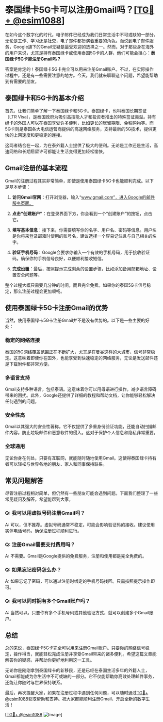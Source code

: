 # 泰国绿卡5G卡可以注册Gmail吗？[[TG💪+ @esim1088](https://t.me/s/esim1088)]

在如今这个数字化的时代，电子邮件已经成为我们日常生活中不可或缺的一部分。无论是工作、学习还是社交，电子邮件都扮演着重要的角色。而说到电子邮件服务，Google旗下的Gmail无疑是最受欢迎的选择之一。然而，对于那些身在海外的用户来说，尤其是持有泰国绿卡或使用泰国5G卡的人群，他们可能会担心：**泰国绿卡5G卡能注册Gmail吗？**

答案是肯定的！泰国绿卡5G卡完全可以用来注册Gmail账户。不过，在实际操作过程中，还是有一些需要注意的地方。今天，我们就来聊聊这个问题，希望能帮助到有需要的朋友。

## 泰国绿卡和5G卡的基本介绍

首先，让我们简单了解一下泰国绿卡和5G卡。泰国绿卡，也叫泰国长期签证（LTR Visa），是泰国政府为吸引高技能人才和投资者推出的特殊签证类型。持有绿卡的外国人可以在泰国享受许多便利，比如更长的居留期限、免税购物等。而5G卡则是泰国各大电信运营商提供的高速网络服务，支持最新的5G技术，提供更快的上网速度和更稳定的连接。

这两者结合在一起，为在泰外籍人士提供了极大的便利。无论是工作还是生活，高速网络和长期居留许可都能让生活变得更加轻松愉快。

## Gmail注册的基本流程

Gmail的注册过程其实非常简单，即使是使用泰国绿卡5G卡也能顺利完成。以下是基本步骤：

1. **访问Gmail官网**：打开浏览器，输入“www.gmail.com”，进入Google的邮件服务页面。
   
2. **点击“创建账户”**：在登录界面下方，你会看到一个“创建账户”的按钮，点击它。

3. **填写基本信息**：接下来，你需要填写你的名字、用户名、密码等信息。用户名是你将来登录邮箱时使用的账号名，建议选择一个容易记住且与自己相关的名字。

4. **验证手机号码**：Google会要求你输入一个有效的手机号码，用于接收验证码。确保你的手机信号良好，以便顺利接收短信。

5. **完成设置**：最后，按照提示完成剩余的设置步骤，比如添加备用邮箱地址、设置安全问题等。

整个过程大概只需要几分钟的时间，而且完全免费。如果你的泰国5G卡信号稳定，那么注册过程会更加顺畅。

## 使用泰国绿卡5G卡注册Gmail的优势

当然，使用泰国绿卡5G卡注册Gmail并不是没有优势的。以下是一些主要的好处：

### 稳定的网络连接

泰国的5G网络覆盖范围正在不断扩大，尤其是在曼谷这样的大城市，信号非常稳定。这意味着即使你在国外，也能享受到快速稳定的网络服务，无论是发送邮件还是下载附件都非常方便。

### 多语言支持

Gmail支持多种语言，包括泰语。这意味着你可以用母语进行操作，减少语言障碍带来的困扰。此外，Google还提供了详细的教程和帮助文档，让你能够轻松解决任何遇到的问题。

### 安全性高

Gmail以其强大的安全性著称。它不仅提供了多重身份验证功能，还能自动扫描邮件内容，防止垃圾邮件和恶意软件的侵入。这对于保护个人信息和隐私非常重要。

### 全球通用

无论你身在何处，只要有互联网，就能随时随地使用Gmail。这使得泰国绿卡持有者可以轻松与世界各地的朋友、家人和同事保持联系。

## 常见问题解答

尽管注册过程相对简单，但仍然有一些朋友可能会遇到问题。下面我们整理了一些常见疑问及解答，希望能帮到大家。

### Q: 我可以用虚拟号码注册Gmail吗？

A: 可以，但不推荐。虚拟号码通常不稳定，可能会影响验证码的接收。建议使用实体电话号码，确保注册过程顺利进行。

### Q: 注册Gmail需要支付费用吗？

A: 不需要。Gmail是Google提供的免费服务，注册和使用都是完全免费的。

### Q: 如果忘记密码怎么办？

A: 如果忘记了密码，可以通过注册时绑定的手机号码找回。只需按照提示操作即可。

### Q: 我可以同时拥有多个Gmail账户吗？

A: 当然可以。只要你有多个手机号码或其他验证方式，就可以创建多个Gmail账户。

## 总结

总的来说，泰国绿卡5G卡完全可以用来注册Gmail账户。只要你的网络信号稳定，操作得当，就能轻松完成注册并享受Gmail带来的诸多便利。希望这篇文章能解答你的疑惑，并帮助你更好地利用这一工具。

无论你是刚刚拿到泰国绿卡的新移民，还是已经在泰国生活多年的外籍人士，Gmail都能成为你生活中不可或缺的一部分。它不仅能帮助你高效处理邮件事务，还能让你随时与世界保持联系。

最后，再次提醒大家，如果在注册过程中遇到任何问题，可以随时通过[TG💪+ @esim1088](https://t.me/s/esim1088)获取帮助和支持。祝大家都能顺利注册Gmail，开启全新的数字生活！

[[TG💪+ @esim1088](https://t.me/s/esim1088) ![Image](https://i.postimg.cc/4NQfJmqS/Snipaste-2025-05-13-00-14-12.png)]